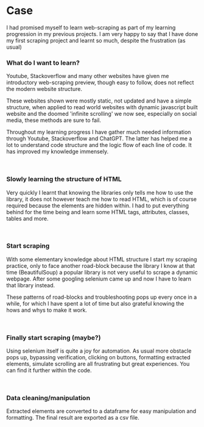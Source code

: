 # Case
I had promised myself to learn web-scraping as part of my learning progression in my previous projects. I am very happy to say that I have done my first scraping project and learnt so much, despite the frustration (as usual)


### **What do I want to learn?**
Youtube, Stackoverflow and many other websites have given me introductory web-scraping preview, though easy to follow, does not reflect the modern website structure.

These websites shown were mostly static, not updated and have a simple structure, when applied to read world websites with dynamic javascript built website and the doomed 'infinite scrolling' we now see, especially on social media, these methods are sure to fail.

Throughout my learning progress I have gather much needed information through Youtube, Stackoverflow and ChatGPT. The latter has helped me a lot to understand code structure and the logic flow of each line of code. It has improved my knowledge immensely.

<br>

### **Slowly learning the structure of HTML**
Very quickly I learnt that knowing the libraries only tells me how to use the library, it does not however teach me how to read HTML, which is of course required because the elements are hidden within. I had to put everything behind for the time being and learn some HTML tags, attributes, classes, tables and more.

<br>

### **Start scraping**
With some elementary knowledge about HTML structure I start my scraping practice, only to face another road-block because the library I know at that time (BeautifulSoup) a popular library is not very useful to scrape a dynamic webpage. After some googling selenium came up and now I have to learn that library instead. 

These patterns of road-blocks and troubleshooting pops up every once in a while, for which I have spent a lot of time but also grateful knowing the hows and whys to make it work.

<br>

### **Finally start scraping (maybe?)**
Using selenium itself is quite a joy for automation. As usual more obstacle pops up, bypassing verification, clicking on buttons, formatting extracted elements, simulate scrolling are all frustrating but great experiences. You can find it further within the code.

<br>

### **Data cleaning/manipulation**
Extracted elements are converted to a dataframe for easy manipulation and formatting. The final result are exported as a csv file.
